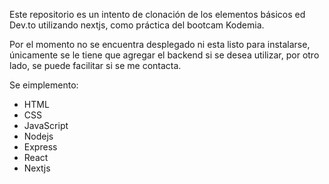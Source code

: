 Este repositorio es un intento de clonación de los elementos básicos ed Dev.to utilizando nextjs, como práctica del bootcam Kodemia.

Por el momento no se encuentra desplegado ni esta listo para instalarse, únicamente se le tiene que agregar el backend si se desea utilizar, por otro lado, se puede facilitar si se me contacta.

Se eimplemento:

- HTML
- CSS
- JavaScript
- Nodejs
- Express
- React
- Nextjs
